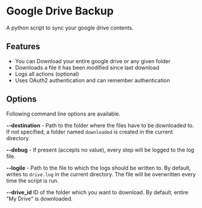 Google Drive Backup
===================

A python script to sync your google drive contents.

## Features
* You can Download your entire google drive or any given folder
* Downloads a file it has been modified since last download
* Logs all actions (optional)
* Uses OAuth2 authentication and can remember authentication

## Options
Following command line options are available.

**--destination** - Path to the folder where the files have to be downloaded to. If not specified, a folder named `downloaded` is created in the current directory.

**--debug** - If present (accepts no value), every step will be logged to the log file.

**--logile** - Path to the file to which the logs should be written to. By default, writes to `drive.log` in the current directory. The file will be overwritten every time the script is run.

**--drive_id** ID of the folder which you want to download. By default, entire "My Drive" is downloaded.
